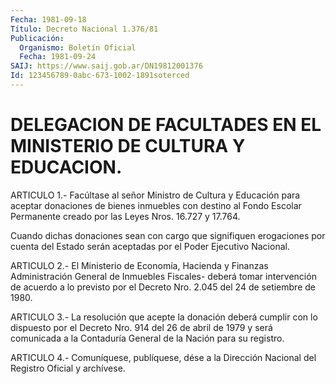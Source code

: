 ```yaml
---
Fecha: 1981-09-18
Título: Decreto Nacional 1.376/81
Publicación:
  Organismo: Boletín Oficial
  Fecha: 1981-09-24
SAIJ: https://www.saij.gob.ar/DN19812001376
Id: 123456789-0abc-673-1002-1891soterced
---
```

# DELEGACION DE FACULTADES EN EL MINISTERIO DE CULTURA Y EDUCACION.

<a id="1"></a>
ARTICULO  1.-  Facúltase  al  señor Ministro de Cultura y Educación para aceptar donaciones de bienes  inmuebles  con  destino al Fondo Escolar  Permanente  creado  por las Leyes Nros. 16.727  y  17.764.

Cuando dichas donaciones sean con cargo que signifiquen erogaciones por cuenta del Estado  serán  aceptadas  por  el  Poder Ejecutivo Nacional.

<a id="2"></a>
ARTICULO  2.-  El  Ministerio  de  Economía,  Hacienda  y  Finanzas Administración    General   de  Inmuebles  Fiscales-  deberá  tomar intervención de acuerdo a lo  previsto  por  el  Decreto Nro. 2.045 del 24 de setiembre de 1980.

<a id="3"></a>
ARTICULO  3.-  La  resolución que acepte la donación deberá cumplir con lo dispuesto por  el Decreto Nro. 914 del 26 de abril de 1979 y será  comunicada a la Contaduría  General  de  la  Nación  para  su registro.

<a id="4"></a>
ARTICULO  4.- Comuníquese, publíquese, dése a la Dirección Nacional del Registro Oficial y archívese.